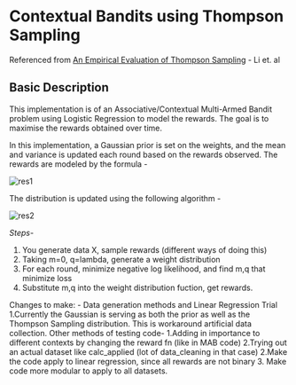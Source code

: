 # Contextual Bandits using Thompson Sampling

Referenced from [An Empirical Evaluation of Thompson Sampling](https://papers.nips.cc/paper/4321-an-empirical-evaluation-of-thompson-sampling.pdf) - Li et. al

## Basic Description
This implementation is of an Associative/Contextual Multi-Armed Bandit problem using Logistic Regression to model the rewards. The goal is to maximise the rewards obtained over time.

In this implementation, a Gaussian prior is set on the weights, and the mean and variance is updated each round based on the rewards observed. The rewards are modeled by the formula - 


![res1](https://github.com/radsn23/bandits-codes/blob/master/bandit_rl_implementations/ContextualBandits/ssc2.png)


The distribution is updated using the following algorithm -

![res2](https://github.com/radsn23/bandits-codes/blob/master/bandit_rl_implementations/ContextualBandits/scf1.png)

*Steps-*
 
1. You generate data X, sample rewards (different ways of doing this)
2. Taking m=0, q=lambda, generate a weight distribution
3. For each round, minimize negative log likelihood, and find m,q that minimize loss
4. Substitute m,q into the weight distribution fuction, get rewards.

Changes to make: - Data generation methods and Linear Regression Trial
	1.Currently the Gaussian is serving as both the prior as well as the Thompson Sampling distribution. This is workaround artificial data collection.	
	Other methods of testing code-
 		1.Adding in importance to different contexts by changing the reward fn (like in MAB code)
		2.Trying out an actual dataset like calc_applied (lot of data_cleaning in that case)
	2.Make the code apply to linear regression, since all rewards are not binary
        3. Make code more modular to apply to all datasets. 
